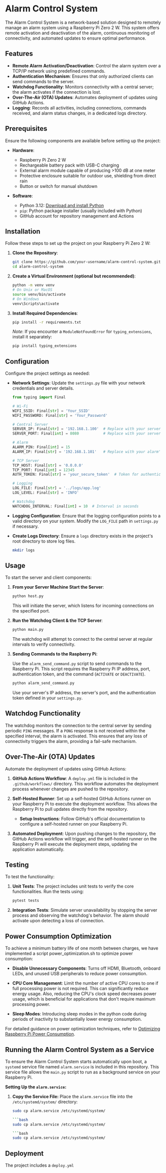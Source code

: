 # Alarm Control System

The Alarm Control System is a network-based solution designed to remotely manage an alarm system using a Raspberry Pi Zero 2 W. This system offers remote activation and deactivation of the alarm, continuous monitoring of connectivity, and automated updates to ensure optimal performance.

## Features

- **Remote Alarm Activation/Deactivation**: Control the alarm system over a TCP/IP network using predefined commands.
- **Authentication Mechanism**: Ensures that only authorized clients can send commands to the server.
- **Watchdog Functionality**: Monitors connectivity with a central server; the alarm activates if the connection is lost.
- **Over-The-Air (OTA) Updates**: Automates deployment of updates using GitHub Actions.
- **Logging**: Records all activities, including connections, commands received, and alarm status changes, in a dedicated logs directory.

## Prerequisites

Ensure the following components are available before setting up the project:

- **Hardware**:
  - Raspberry Pi Zero 2 W
  - Rechargeable battery pack with USB-C charging
  - External alarm module capable of producing >100 dB at one meter
  - Protective enclosure suitable for outdoor use, shielding from direct rain
  - Button or switch for manual shutdown

- **Software**:
  - Python 3.12: [Download and install Python](https://www.python.org/downloads/)
  - `pip`: Python package installer (usually included with Python)
  - GitHub account for repository management and Actions

## Installation

Follow these steps to set up the project on your Raspberry Pi Zero 2 W:

1. **Clone the Repository**:

   ```bash
   git clone https://github.com/your-username/alarm-control-system.git
   cd alarm-control-system
   ```

2. **Create a Virtual Environment (optional but recommended)**:

   ```bash
   python -m venv venv
   # On Unix or MacOS
   source venv/bin/activate
   # On Windows
   venv\Scripts\activate
   ```

3. **Install Required Dependencies**:

   ```bash
   pip install -r requirements.txt
   ```

   *Note*: If you encounter a `ModuleNotFoundError` for `typing_extensions`, install it separately:

   ```bash
   pip install typing_extensions
   ```

## Configuration

Configure the project settings as needed:

- **Network Settings**: Update the `settings.py` file with your network credentials and server details.

  ```python
  from typing import Final

  # Wi-Fi
  WIFI_SSID: Final[str] = 'Your_SSID'
  WIFI_PASSWORD: Final[str] = 'Your_Password'

  # Central Server
  SERVER_IP: Final[str] = '192.168.1.100'  # Replace with your server's IP
  SERVER_PORT: Final[int] = 8080           # Replace with your server's port

  # Alarm
  ALARM_PIN: Final[int] = 15
  ALARM_IP: Final[str] = '192.168.1.101'   # Replace with your alarm's IP

  # TCP Server
  TCP_HOST: Final[str] = '0.0.0.0'
  TCP_PORT: Final[int] = 12345
  AUTH_TOKEN: Final[str] = 'your_secure_token'  # Token for authentication

  # Logging
  LOG_FILE: Final[str] = '../logs/app.log'
  LOG_LEVEL: Final[str] = 'INFO'

  # Watchdog
  WATCHDOG_INTERVAL: Final[int] = 10  # Interval in seconds
  ```

- **Logging Configuration**: Ensure that the logging configuration points to a valid directory on your system. Modify the `LOG_FILE` path in `settings.py` if necessary.

- **Create Logs Directory**: Ensure a `logs` directory exists in the project's root directory to store log files.

  ```bash
  mkdir logs
  ```

## Usage

To start the server and client components:

1. **From your Server Machine Start the Server**:

   ```bash
   python host.py
   ```

   This will initiate the server, which listens for incoming connections on the specified port.

2. **Run the Watchdog Client & the TCP Server**:

   ```bash
   python main.py
   ```

   The watchdog will attempt to connect to the central server at regular intervals to verify connectivity.

3. **Sending Commands to the Raspberry Pi**:

   Use the `alarm_send_command.py` script to send commands to the Raspberry Pi. This script requires the Raspberry Pi IP address, port, authentication token, and the command (`ACTIVATE` or `DEACTIVATE`).

   ```bash
   python alarm_send_command.py
   ```

   Use your server's IP address, the server's port, and the authentication token defined in your `settings.py`.

## Watchdog Functionality

The watchdog monitors the connection to the central server by sending periodic `PING` messages. If a `PONG` response is not received within the specified interval, the alarm is activated. This ensures that any loss of connectivity triggers the alarm, providing a fail-safe mechanism.

## Over-The-Air (OTA) Updates

Automate the deployment of updates using GitHub Actions:

1. **GitHub Actions Workflow**: A `deploy.yml` file is included in the `.github/workflows/` directory. This workflow automates the deployment process whenever changes are pushed to the repository.

2. **Self-Hosted Runner**: Set up a self-hosted GitHub Actions runner on your Raspberry Pi to execute the deployment workflow. This allows the Raspberry Pi to pull updates directly from the repository.

   - **Setup Instructions**: Follow GitHub's official documentation to configure a self-hosted runner on your Raspberry Pi.

3. **Automated Deployment**: Upon pushing changes to the repository, the GitHub Actions workflow will trigger, and the self-hosted runner on the Raspberry Pi will execute the deployment steps, updating the application automatically.

## Testing

To test the functionality:

1. **Unit Tests**: The project includes unit tests to verify the core functionalities. Run the tests using:

   ```bash
   pytest tests
   ```

2. **Integration Tests**: Simulate server unavailability by stopping the server process and observing the watchdog's behavior. The alarm should activate upon detecting a loss of connection.

## Power Consumption Optimization

To achieve a minimum battery life of one month between charges, we have implemented a script power_optimization.sh to optimize power consumption:

- **Disable Unnecessary Components**: Turns off HDMI, Bluetooth, onboard LEDs, and unused USB peripherals to reduce power consumption.

- **CPU Core Management**: Limit the number of active CPU cores to one if full processing power is not required. This can significantly reduce energy usage. Also, reducing the CPU's clock speed decreases power usage, which is beneficial for applications that don't require maximum processing power.

- **Sleep Modes**: Introducing sleep modes in the python code during periods of inactivity to substantially lower energy consumption.

For detailed guidance on power optimization techniques, refer to [Optimizing Raspberry Pi Power Consumption](https://blues.com/blog/tips-tricks-optimizing-raspberry-pi-power/).

## Running the Alarm Control System as a Service

To ensure the Alarm Control System starts automatically upon boot, a `systemd` service file named `alarm.service` is included in this repository. This service file allows the `main.py` script to run as a background service on your Raspberry Pi.

**Setting Up the `alarm.service`:**

1. **Copy the Service File:**
   Place the `alarm.service` file into the `/etc/systemd/system/` directory:

   ```bash
   sudo cp alarm.service /etc/systemd/system/

   ```bash
   sudo cp alarm.service /etc/systemd/system/

   ```bash
   sudo cp alarm.service /etc/systemd/system/

## Deployment

The project includes a `deploy.yml` 


